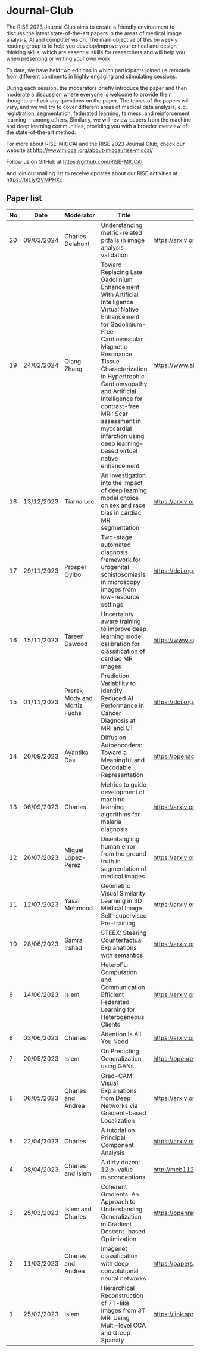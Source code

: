 # Journal-Club

The RISE 2023 Journal Club aims to create a friendly environment to discuss the latest state-of-the-art papers in the areas of medical image analysis, AI and computer vision. The main objective of this bi-weekly reading group is to help you develop/improve your critical and design thinking skills, which are essential skills for researchers and will help you when presenting or writing your own work.

To date, we have held two editions in which participants joined us remotely from different continents in highly engaging and stimulating sessions.

During each session, the moderators briefly introduce the paper and then moderate a discussion where everyone is welcome to provide their thoughts and ask any questions on the paper. The topics of the papers will vary, and we will try to cover different areas of medical data analysis, e.g., registration, segmentation, federated learning, fairness, and reinforcement learning —among others. Similarly, we will review papers from the machine and deep learning communities, providing you with a broader overview of the state-of-the-art method.

For more about RISE-MICCAI and the RISE 2023 Journal Club, check our website at http://www.miccai.org/about-miccai/rise-miccai/

Follow us on GitHub at https://github.com/RISE-MICCAI

And join our mailing list to receive updates about our RISE activities at https://bit.ly/2VMPHXc

## Paper list

No | Date | Moderator | Title | Link
--- | --- | --- | --- | --- 
20  | 09/03/2024 | Charles Delahunt | Understanding metric-related pitfalls in image analysis validation | https://arxiv.org/abs/2302.01790
19 | 24/02/2024 | Qiang Zhang | Toward Replacing Late Gadolinium Enhancement With Artificial Intelligence Virtual Native Enhancement for Gadolinium-Free Cardiovascular Magnetic Resonance Tissue Characterization in Hypertrophic Cardiomyopathy and Artificial intelligence for contrast-free MRI: Scar assessment in myocardial infarction using deep learning–based virtual native enhancement | https://www.ahajournals.org/doi/10.1161/CIRCULATIONAHA.122.060137 and https://www.ahajournals.org/doi/10.1161/CIRCULATIONAHA.121.054432
18 | 13/12/2023 | Tiarna Lee | An investigation into the impact of deep learning model choice on sex and race bias in cardiac MR segmentation | https://arxiv.org/abs/2308.13415
17 | 29/11/2023 | Prosper Oyibo | Two-stage automated diagnosis framework for urogenital schistosomiasis in microscopy images from low-resource settings | https://doi.org/10.1117/1.JMI.10.4.044005
16 | 15/11/2023 | Tareen Dawood | Uncertainty aware training to improve deep learning model calibration for classification of cardiac MR images | https://www.sciencedirect.com/science/article/pii/S1361841523001214
15 | 01/11/2023 | Prerak Mody and Mortiz Fuchs | Prediction Variability to Identify Reduced AI Performance in Cancer Diagnosis at MRI and CT | https://doi.org/10.1148/radiol.230275
14 | 20/09/2023 | Ayantika Das | Diffusion Autoencoders: Toward a Meaningful and Decodable Representation | https://openaccess.thecvf.com/content/CVPR2022/papers/Preechakul_Diffusion_Autoencoders_Toward_a_Meaningful_and_Decodable_Representation_CVPR_2022_paper.pdf
13 | 06/09/2023 | Charles | Metrics to guide development of machine learning algorithms for malaria diagnosis | https://arxiv.org/abs/2209.06947
12 | 26/07/2023 | Miguel López-Pérez | Disentangling human error from the ground truth in segmentation of medical images | https://arxiv.org/abs/2007.15963
11 | 12/07/2023 | Yasar Mehmood | Geometric Visual Similarity Learning in 3D Medical Image Self-supervised Pre-training | https://arxiv.org/abs/2303.00874
10 | 28/06/2023 | Samra Irshad | STEEX: Steering Counterfactual Explanations with semantics | https://arxiv.org/abs/2111.09094
9 | 14/06/2023 | Islem | HeteroFL: Computation and Communication Efficient Federated Learning for Heterogeneous Clients | https://arxiv.org/pdf/2010.01264
8 | 03/06/2023 | Charles | Attention Is All You Need | https://arxiv.org/abs/1706.03762
7 | 20/05/2023 | Islem | On Predicting Generalization using GANs | https://openreview.net/pdf?id=eW5R4Cek6y6
6 | 06/05/2023 | Charles and Andrea | Grad-CAM: Visual Explanations from Deep Networks via Gradient-based Localization| https://arxiv.org/abs/1404.1100
5 | 22/04/2023 | Charles | A tutorial on Principal Component Analysis | https://arxiv.org/abs/1404.1100
4 | 08/04/2023 | Charles and Islem | A dirty dozen: 12 p-value misconceptions | http://mcb112.org/w06/Goodman08.pdf
3 | 25/03/2023 | Islem and Charles | Coherent Gradients: An Approach to Understanding Generalization in Gradient Descent-based Optimization | https://openreview.net/pdf?id=ryeFY0EFwS
2 | 11/03/2023 | Charles and Andrea | Imagenet classification with deep convolutional neural networks | https://papers.nips.cc/paper/2012/file/c399862d3b9d6b76c8436e924a68c45b-Paper.pdf
1 | 25/02/2023 | Islem | Hierarchical Reconstruction of 7T-like Images from 3T MRI Using Multi-level CCA and Group Sparsity | https://link.springer.com/chapter/10.1007/978-3-319-24571-3_79

